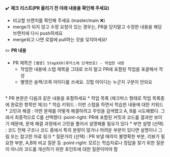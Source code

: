 :heavy_check_mark: **체크 리스트(PR 올리기 전  아래 내용을 확인해 주세요)**
 * 비교할 브랜치를 확인해 주세요 (master/main :x:)
 * merge가 되지 않고 수정 요청이 있는 경우는, PR을 닫지말고 수정한 내용을 해당 브랜치에 다시 push하세요
 * merge되고 나면 로컬에 pull하는 것을 잊지마세요!

:pencil2: **PR 내용**
 * PR 제목은 `[별명] StepXXX(루카스에 단계번호) - 작업한 내용` 
 	* 작업한 내용에 스텝 제목을 그대로 쓰지 말고 PR에 포함된 작업을 포괄해서 작성 
 	* 별명은 슬랙/코쿼 아이디를 쓰세요. 깃헙 아이디는 누군지 구분이 안되요
<br>
 * PR 본문은 다음과 같은 내용을 포함하세요
	* 작업 목록 (체크박스 형태로 작업 목록중에 완료한 항목만 체크)
	* 학습 키워드 : 이번 스텝을 하면서 학습한 내용에 대한 키워드
	* 고민과 해결 : 어떤 문제를 어떻게 해결하려고 무엇을 검색했고 A, B를 시도해봤다. 그래서 최종적으로 C를 선택했다
	:point-right: PR에 포함된 커밋과 코드를 결과만 보이기 때문에, 문제 해결 과정에서 고민을 풀어서 설명해줄 필요가 있다
	* 부연 설명 (선택) : 코드 전체 구조나 코드 중에서 특히 분량이 많거나 어려운 부분이 있다면 설명이나 그림 또는 참고한 자료 링크
	* 질문거리 (선택) : PR 보낼 때까지 불명확한 부분, 리뷰가 필요한 부분, A,B와 비교 질문 등
	:point-right: 모르는 학습자료나 정답을 찾기 위한 질문이 아니라 코드를 개선하기 위한 포인트에 대한 질문이어야 함

<br>

